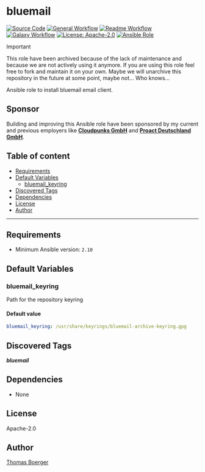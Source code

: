 # bluemail

[![Source Code](https://img.shields.io/badge/github-source%20code-blue?logo=github&logoColor=white)](https://github.com/rolehippie/bluemail)
[![General Workflow](https://github.com/rolehippie/bluemail/actions/workflows/general.yml/badge.svg)](https://github.com/rolehippie/bluemail/actions/workflows/general.yml)
[![Readme Workflow](https://github.com/rolehippie/bluemail/actions/workflows/docs.yml/badge.svg)](https://github.com/rolehippie/bluemail/actions/workflows/docs.yml)
[![Galaxy Workflow](https://github.com/rolehippie/bluemail/actions/workflows/galaxy.yml/badge.svg)](https://github.com/rolehippie/bluemail/actions/workflows/galaxy.yml)
[![License: Apache-2.0](https://img.shields.io/github/license/rolehippie/bluemail)](https://github.com/rolehippie/bluemail/blob/master/LICENSE)
[![Ansible Role](https://img.shields.io/badge/role-rolehippie.bluemail-blue)](https://galaxy.ansible.com/rolehippie/bluemail)

> [!IMPORTANT]
> This role have been archived because of the lack of maintenance and because
> we are not actively using it anymore. If you are using this role feel free
> to fork and maintain it on your own. Maybe we will unarchive this repository
> in the future at some point, maybe not... Who knows...

Ansible role to install bluemail email client.

## Sponsor

Building and improving this Ansible role have been sponsored by my current and previous employers like **[Cloudpunks GmbH](https://cloudpunks.de)** and **[Proact Deutschland GmbH](https://www.proact.eu)**.

## Table of content

- [Requirements](#requirements)
- [Default Variables](#default-variables)
  - [bluemail_keyring](#bluemail_keyring)
- [Discovered Tags](#discovered-tags)
- [Dependencies](#dependencies)
- [License](#license)
- [Author](#author)

---

## Requirements

- Minimum Ansible version: `2.10`

## Default Variables

### bluemail_keyring

Path for the repository keyring

#### Default value

```YAML
bluemail_keyring: /usr/share/keyrings/bluemail-archive-keyring.gpg
```

## Discovered Tags

**_bluemail_**


## Dependencies

- None

## License

Apache-2.0

## Author

[Thomas Boerger](https://github.com/tboerger)
